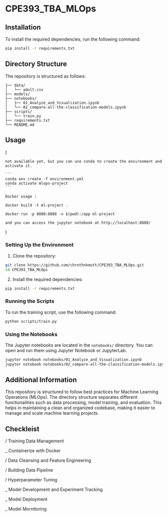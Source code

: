# CPE393_TBA_MLOps

## Installation

To install the required dependencies, run the following command:

```bash
pip install -r requirements.txt
```

## Directory Structure

The repository is structured as follows:

```
├── data/
│   └── adult.csv
├── models/
├── notebooks/
│   ├── 01_Analyze_and_Visualization.ipynb
│   └── 02_compare-all-the-classification-models.ipynb
├── scripts/
│   └── train.py
├── requirements.txt
└── README.md
```

## Usage

(

    not available yet, but you can use conda to create the environment and activate it.

    ```
    conda env create -f environment.yml
    conda activate mlops-project
    ```

    Docker usage : 

    docker build -t ml-project .

    docker run -p 8888:8888 -v $(pwd):/app ml-project

    and you can access the jupyter notebook at http://localhost:8888/

)


### Setting Up the Environment

1. Clone the repository:

```bash
git clone https://github.com/chrnthnkmutt/CPE393_TBA_MLOps.git
cd CPE393_TBA_MLOps
```

2. Install the required dependencies:

```bash
pip install -r requirements.txt
```

### Running the Scripts

To run the training script, use the following command:

```bash
python scripts/train.py
```

### Using the Notebooks

The Jupyter notebooks are located in the `notebooks/` directory. You can open and run them using Jupyter Notebook or JupyterLab.

```bash
jupyter notebook notebooks/01_Analyze_and_Visualization.ipynb
jupyter notebook notebooks/02_compare-all-the-classification-models.ipynb
```

## Additional Information

This repository is structured to follow best practices for Machine Learning Operations (MLOps). The directory structure separates different functionalities such as data processing, model training, and evaluation. This helps in maintaining a clean and organized codebase, making it easier to manage and scale machine learning projects.

## Checkleist
/   Training Data Management

_   Containerize with Docker

/   Data Cleansing and Feature Engineering

/   Building Data Pipeline

/   Hyperparameter Tuning

_   Model Development and Experiment Tracking

_   Model Deployment

_   Model Mornitoring
